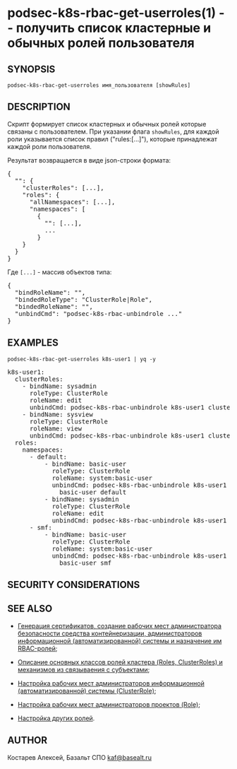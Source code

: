 podsec-k8s-rbac-get-userroles(1) -- получить список кластерные и обычных ролей пользователя
================================

## SYNOPSIS

`podsec-k8s-rbac-get-userroles имя_пользователя [showRules]`

## DESCRIPTION

Скрипт формирует список кластерных и обычных ролей  которые связаны с пользователем.
При указании флага `showRules`, для каждой роли указывается список правил ("rules:[...]"), которые принадлежат каждой роли пользователя.

Результат возвращается в виде json-строки формата:
<pre>
{
  "<username>": {
    "clusterRoles": [...],
    "roles": {
      "allNamespaces": [...],
      "namespaces": [
        {
          "<namespace1>": [...],
          ...
        }
    }
  }
}
</pre>

Где `[...]` - массив объектов типа:
<pre>
{
  "bindRoleName": "<bindRoleName>",
  "bindedRoleType": "ClusterRole|Role",
  "bindedRoleName": "<bindedRoleName>",
  "unbindCmd": "podsec-k8s-rbac-unbindrole ..."
}
</pre>


## EXAMPLES

`podsec-k8s-rbac-get-userroles k8s-user1 | yq -y`
<pre>
k8s-user1:
  clusterRoles:
    - bindName: sysadmin
      roleType: ClusterRole
      roleName: edit
      unbindCmd: podsec-k8s-rbac-unbindrole k8s-user1 clusterrole edit sysadmin
    - bindName: sysview
      roleType: ClusterRole
      roleName: view
      unbindCmd: podsec-k8s-rbac-unbindrole k8s-user1 clusterrole view sysview
  roles:
    namespaces:
      - default:
          - bindName: basic-user
            roleType: ClusterRole
            roleName: system:basic-user
            unbindCmd: podsec-k8s-rbac-unbindrole k8s-user1 role system:basic-user
              basic-user default
          - bindName: sysadmin
            roleType: ClusterRole
            roleName: edit
            unbindCmd: podsec-k8s-rbac-unbindrole k8s-user1 role edit sysadmin default
      - smf:
          - bindName: basic-user
            roleType: ClusterRole
            roleName: system:basic-user
            unbindCmd: podsec-k8s-rbac-unbindrole k8s-user1 role system:basic-user
              basic-user smf
</pre>

## SECURITY CONSIDERATIONS

## SEE ALSO

- [Генерация сертификатов, создание рабочих мест администратора безопасности средства контейнеризации, администраторов информационной (автоматизированной) системы и назначение им RBAC-ролей](https://github.com/alt-cloud/podsec/blob/master/k8s/RBAC/addUser/README.md);

- [Описание основных классов ролей кластера (Roles, ClusterRoles) и механизмов из связываения с субъектами](https://github.com/alt-cloud/podsec/blob/master/k8s/RBAC/addUser/rolesDescribe.md);

- [Настройка рабочих мест администраторов информационной (автоматизированной) системы (ClusterRole)](https://github.com/alt-cloud/podsec/blob/master/k8s/RBAC/addUser/clusterroleBinding.md);

- [Настройка рабочих мест администраторов проектов (Role)](https://github.com/alt-cloud/podsec/blob/master/k8s/RBAC/addUser/clusterroleBinding.md);

- [Настройка других ролей](https://github.com/alt-cloud/podsec/blob/master/k8s/RBAC/addUser/clusterroleBinding.md).

## AUTHOR

Костарев Алексей, Базальт СПО
kaf@basealt.ru
